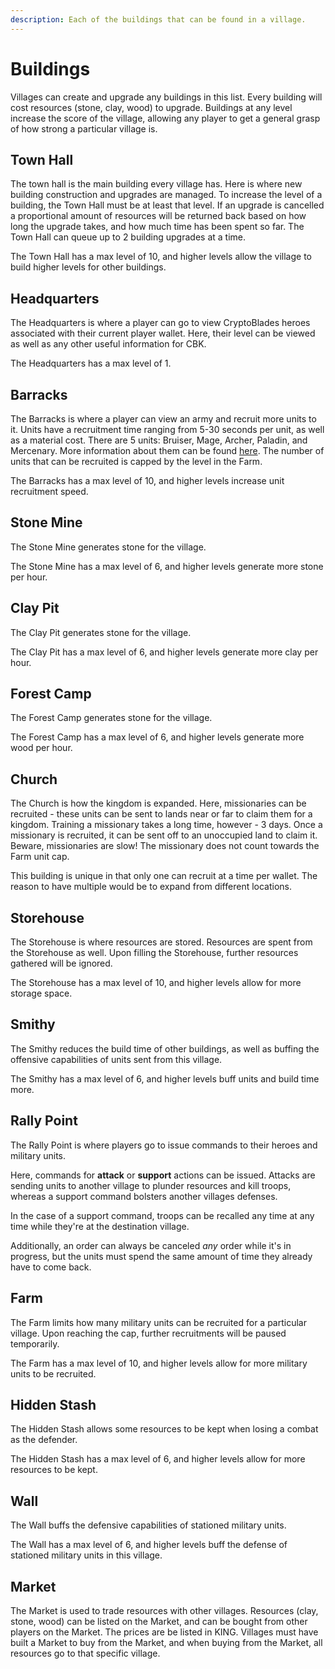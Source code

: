 ```yaml
---
description: Each of the buildings that can be found in a village.
---
```


# Buildings

Villages can create and upgrade any buildings in this list. Every building will cost resources \(stone, clay, wood\) to upgrade. Buildings at any level increase the score of the village, allowing any player to get a general grasp of how strong a particular village is.

## Town Hall

The town hall is the main building every village has. Here is where new building construction and upgrades are managed. To increase the level of a building, the Town Hall must be at least that level. If an upgrade is cancelled a proportional amount of resources will be returned back based on how long the upgrade takes, and how much time has been spent so far. The Town Hall can queue up to 2 building upgrades at a time.

The Town Hall has a max level of 10, and higher levels allow the village to build higher levels for other buildings.

## Headquarters

The Headquarters is where a player can go to view CryptoBlades heroes associated with their current player wallet. Here, their level can be viewed as well as any other useful information for CBK.

The Headquarters has a max level of 1.

## Barracks

The Barracks is where a player can view an army and recruit more units to it. Units have a recruitment time ranging from 5-30 seconds per unit, as well as a material cost. There are 5 units: Bruiser, Mage, Archer, Paladin, and Mercenary. More information about them can be found [here](military-units.md). The number of units that can be recruited is capped by the level in the Farm.

The Barracks has a max level of 10, and higher levels increase unit recruitment speed.

## Stone Mine

The Stone Mine generates stone for the village.

The Stone Mine has a max level of 6, and higher levels generate more stone per hour.

## Clay Pit

The Clay Pit generates stone for the village.

The Clay Pit has a max level of 6, and higher levels generate more clay per hour.

## Forest Camp

The Forest Camp generates stone for the village.

The Forest Camp has a max level of 6, and higher levels generate more wood per hour.

## Church

The Church is how the kingdom is expanded. Here, missionaries can be recruited - these units can be sent to lands near or far to claim them for a kingdom. Training a missionary takes a long time, however - 3 days. Once a missionary is recruited, it can be sent off to an unoccupied land to claim it. Beware, missionaries are slow! The missionary does not count towards the Farm unit cap.

This building is unique in that only one can recruit at a time per wallet. The reason to have multiple would be to expand from different locations.

## Storehouse

The Storehouse is where resources are stored. Resources are spent from the Storehouse as well. Upon filling the Storehouse, further resources gathered will be ignored.

The Storehouse has a max level of 10, and higher levels allow for more storage space.

## Smithy

The Smithy reduces the build time of other buildings, as well as buffing the offensive capabilities of units sent from this village.

The Smithy has a max level of 6, and higher levels buff units and build time more.

## Rally Point

The Rally Point is where players go to issue commands to their heroes and military units.

Here, commands for **attack** or **support** actions can be issued. Attacks are sending units to another village to plunder resources and kill troops, whereas a support command bolsters another villages defenses. 

In the case of a support command, troops can be recalled any time at any time while they're at the destination village.

Additionally, an order can always be canceled _any_ order while it's in progress, but the units must spend the same amount of time they already have to come back.

## Farm

The Farm limits how many military units can be recruited for a particular village. Upon reaching the cap, further recruitments will be paused temporarily.

The Farm has a max level of 10, and higher levels allow for more military units to be recruited.

## Hidden Stash

The Hidden Stash allows some resources to be kept when losing a combat as the defender. 

The Hidden Stash has a max level of 6, and higher levels allow for more resources to be kept.

## Wall

The Wall buffs the defensive capabilities of stationed military units.

The Wall has a max level of 6, and higher levels buff the defense of stationed military units in this village.

## Market

The Market is used to trade resources with other villages. Resources \(clay, stone, wood\) can be listed on the Market, and can be bought from other players on the Market. The prices are be listed in KING. Villages must have built a Market to buy from the Market, and when buying from the Market, all resources go to that specific village.

